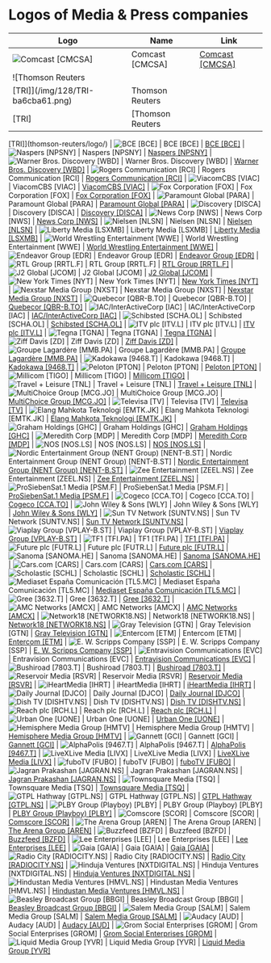 # Logos of Media & Press companies

| Logo | Name  | Link |
| ---- | ----  | ---- |
| ![Comcast [CMCSA]](/img/128/CMCSA-7898d37a.png) | Comcast [CMCSA] | [Comcast [CMCSA]](comcast/logo/)
| ![Thomson Reuters
 [TRI]](/img/128/TRI-ba6cba61.png) | Thomson Reuters
 [TRI] | [Thomson Reuters
 [TRI]](thomson-reuters/logo/)
| ![BCE [BCE]](/img/128/BCE-95d51e75.png) | BCE [BCE] | [BCE [BCE]](bce/logo/)
| ![Naspers [NPSNY]](/img/128/NPSNY-ee38118a.png) | Naspers [NPSNY] | [Naspers [NPSNY]](naspers/logo/)
| ![Warner Bros. Discovery [WBD]](/img/128/WBD-0bb61883.png) | Warner Bros. Discovery [WBD] | [Warner Bros. Discovery [WBD]](warner-bros-discovery/logo/)
| ![Rogers Communication [RCI]](/img/128/RCI-5578fe85.png) | Rogers Communication [RCI] | [Rogers Communication [RCI]](rogers-communication/logo/)
| ![ViacomCBS
 [VIAC]](/img/128/VIAC-c9e95f1a.png) | ViacomCBS
 [VIAC] | [ViacomCBS
 [VIAC]](viacomcbs/logo/)
| ![Fox Corporation [FOX]](/img/128/FOX-ad90be98.png) | Fox Corporation [FOX] | [Fox Corporation [FOX]](fox-corporation/logo/)
| ![Paramount Global [PARA]](/img/128/PARA-ae42108a.png) | Paramount Global [PARA] | [Paramount Global [PARA]](paramount/logo/)
| ![Discovery [DISCA]](/img/128/DISCA-e528198c.png) | Discovery [DISCA] | [Discovery [DISCA]](discovery/logo/)
| ![News Corp [NWS]](/img/128/NWS-b967cdcd.png) | News Corp [NWS] | [News Corp [NWS]](news-corp/logo/)
| ![Nielsen [NLSN]](/img/128/NLSN-61963c40.png) | Nielsen [NLSN] | [Nielsen [NLSN]](nielsen/logo/)
| ![Liberty Media [LSXMB]](/img/128/LSXMB-70f10043.png) | Liberty Media [LSXMB] | [Liberty Media [LSXMB]](liberty-media/logo/)
| ![World Wrestling Entertainment [WWE]](/img/128/WWE-2fbb1275.png) | World Wrestling Entertainment [WWE] | [World Wrestling Entertainment [WWE]](wwe/logo/)
| ![Endeavor Group [EDR]](/img/128/EDR-ef1cbbb6.png) | Endeavor Group [EDR] | [Endeavor Group [EDR]](endeavor-group/logo/)
| ![RTL Group
 [RRTL.F]](/img/128/RRTL.F-e5184dd5.png) | RTL Group
 [RRTL.F] | [RTL Group
 [RRTL.F]](rtl-group/logo/)
| ![J2 Global
 [JCOM]](/img/128/JCOM-44b7ea69.png) | J2 Global
 [JCOM] | [J2 Global
 [JCOM]](j2-global/logo/)
| ![New York Times [NYT]](/img/128/NYT-8259cb69.png) | New York Times [NYT] | [New York Times [NYT]](new-york-times/logo/)
| ![Nexstar Media Group
 [NXST]](/img/128/NXST-fa94d5c1.png) | Nexstar Media Group
 [NXST] | [Nexstar Media Group
 [NXST]](nexstar-media/logo/)
| ![Quebecor [QBR-B.TO]](/img/128/QBR-B.TO-0b84c9a4.png) | Quebecor [QBR-B.TO] | [Quebecor [QBR-B.TO]](quebecor/logo/)
| ![IAC/InterActiveCorp [IAC]](/img/128/IAC-5ddd1fed.png) | IAC/InterActiveCorp [IAC] | [IAC/InterActiveCorp [IAC]](iac/logo/)
| ![Schibsted [SCHA.OL]](/img/128/SCHA.OL-b6f66606.png) | Schibsted [SCHA.OL] | [Schibsted [SCHA.OL]](schibsted/logo/)
| ![ITV plc [ITV.L]](/img/128/ITV.L-093ba97d.png) | ITV plc [ITV.L] | [ITV plc [ITV.L]](itv/logo/)
| ![Tegna [TGNA]](/img/128/TGNA-f42c2615.png) | Tegna [TGNA] | [Tegna [TGNA]](tegna/logo/)
| ![Ziff Davis [ZD]](/img/128/ZD-4db5a269.png) | Ziff Davis [ZD] | [Ziff Davis [ZD]](ziff-davis/logo/)
| ![Groupe Lagardère
 [MMB.PA]](/img/128/MMB.PA-da7e9bc9.png) | Groupe Lagardère
 [MMB.PA] | [Groupe Lagardère
 [MMB.PA]](groupe-lagardere/logo/)
| ![Kadokawa [9468.T]](/img/128/9468.T-9efd2c80.png) | Kadokawa [9468.T] | [Kadokawa [9468.T]](kadokawa/logo/)
| ![Peloton [PTON]](/img/128/PTON-3a275466.png) | Peloton [PTON] | [Peloton [PTON]](peloton/logo/)
| ![Millicom [TIGO]](/img/128/TIGO-89074669.png) | Millicom [TIGO] | [Millicom [TIGO]](millicom/logo/)
| ![Travel + Leisure [TNL]](/img/128/TNL-c65c68df.png) | Travel + Leisure [TNL] | [Travel + Leisure [TNL]](wyndham-destinations/logo/)
| ![MultiChoice Group [MCG.JO]](/img/128/MCG.JO-24f4441d.png) | MultiChoice Group [MCG.JO] | [MultiChoice Group [MCG.JO]](multichoice-group/logo/)
| ![Televisa [TV]](/img/128/TV-38692ff7.png) | Televisa [TV] | [Televisa [TV]](televisa/logo/)
| ![Elang Mahkota Teknologi
 [EMTK.JK]](/img/128/EMTK.JK-e3246c81.png) | Elang Mahkota Teknologi
 [EMTK.JK] | [Elang Mahkota Teknologi
 [EMTK.JK]](elang-mahkota-teknologi/logo/)
| ![Graham Holdings [GHC]](/img/128/GHC-e7dde330.png) | Graham Holdings [GHC] | [Graham Holdings [GHC]](graham-holdings/logo/)
| ![Meredith Corp [MDP]](/img/128/MDP-16202d30.png) | Meredith Corp [MDP] | [Meredith Corp [MDP]](meredith/logo/)
| ![NOS [NOS.LS]](/img/128/NOS.LS-d2a54082.png) | NOS [NOS.LS] | [NOS [NOS.LS]](nos/logo/)
| ![Nordic Entertainment Group (NENT Group) [NENT-B.ST]](/img/128/NENT-B.ST-9f104ba1.png) | Nordic Entertainment Group (NENT Group) [NENT-B.ST] | [Nordic Entertainment Group (NENT Group) [NENT-B.ST]](nordic-entertainment-group/logo/)
| ![Zee Entertainment [ZEEL.NS]](/img/128/ZEEL.NS-ae83075d.png) | Zee Entertainment [ZEEL.NS] | [Zee Entertainment [ZEEL.NS]](zee-entertainment/logo/)
| ![ProSiebenSat.1 Media
 [PSM.F]](/img/128/PSM.F-e257470b.png) | ProSiebenSat.1 Media
 [PSM.F] | [ProSiebenSat.1 Media
 [PSM.F]](prosiebensat1-media/logo/)
| ![Cogeco [CCA.TO]](/img/128/CCA.TO-930d68fc.png) | Cogeco [CCA.TO] | [Cogeco [CCA.TO]](cogeco/logo/)
| ![John Wiley & Sons [WLY]](/img/128/WLY-f68b645a.png) | John Wiley & Sons [WLY] | [John Wiley & Sons [WLY]](wiley-sons/logo/)
| ![Sun TV Network
 [SUNTV.NS]](/img/128/SUNTV.NS-da54f033.png) | Sun TV Network
 [SUNTV.NS] | [Sun TV Network
 [SUNTV.NS]](sun-tv-network/logo/)
| ![Viaplay Group [VPLAY-B.ST]](/img/128/VPLAY-B.ST-2e1b814a.png) | Viaplay Group [VPLAY-B.ST] | [Viaplay Group [VPLAY-B.ST]](viaplay/logo/)
| ![TF1 [TFI.PA]](/img/128/TFI.PA-ba73c59e.png) | TF1 [TFI.PA] | [TF1 [TFI.PA]](tf1/logo/)
| ![Future plc [FUTR.L]](/img/128/FUTR.L-9f696f04.png) | Future plc [FUTR.L] | [Future plc [FUTR.L]](future-plc/logo/)
| ![Sanoma
 [SANOMA.HE]](/img/128/SANOMA.HE-41ae2b6f.png) | Sanoma
 [SANOMA.HE] | [Sanoma
 [SANOMA.HE]](sanoma/logo/)
| ![Cars.com [CARS]](/img/128/CARS-bdc53805.png) | Cars.com [CARS] | [Cars.com [CARS]](cars-com/logo/)
| ![Scholastic [SCHL]](/img/128/SCHL-0b71ff06.png) | Scholastic [SCHL] | [Scholastic [SCHL]](scholastic/logo/)
| ![Mediaset España Comunicación [TL5.MC]](/img/128/TL5.MC-4ff6cc7c.png) | Mediaset España Comunicación [TL5.MC] | [Mediaset España Comunicación [TL5.MC]](mediaset-espana-comunicacion/logo/)
| ![Gree [3632.T]](/img/128/3632.T-0c2ca848.png) | Gree [3632.T] | [Gree [3632.T]](gree/logo/)
| ![AMC Networks
 [AMCX]](/img/128/AMCX-e350fe5a.png) | AMC Networks
 [AMCX] | [AMC Networks
 [AMCX]](amc-networks/logo/)
| ![Network18
 [NETWORK18.NS]](/img/128/NETWORK18.NS-a6f333ac.png) | Network18
 [NETWORK18.NS] | [Network18
 [NETWORK18.NS]](network18/logo/)
| ![Gray Television
 [GTN]](/img/128/GTN-3e96a55a.png) | Gray Television
 [GTN] | [Gray Television
 [GTN]](gray-television/logo/)
| ![Entercom [ETM]](/img/128/ETM-2b38e7e3.png) | Entercom [ETM] | [Entercom [ETM]](entercom/logo/)
| ![E. W. Scripps Company
 [SSP]](/img/128/SSP-f86997bf.png) | E. W. Scripps Company
 [SSP] | [E. W. Scripps Company
 [SSP]](ew-scripps-company/logo/)
| ![Entravision Communications
 [EVC]](/img/128/EVC-2a54ce83.png) | Entravision Communications
 [EVC] | [Entravision Communications
 [EVC]](entravision/logo/)
| ![Bushiroad [7803.T]](/img/128/7803.T-d6936888.png) | Bushiroad [7803.T] | [Bushiroad [7803.T]](bushiroad/logo/)
| ![Reservoir Media [RSVR]](/img/128/RSVR-00af82bc.png) | Reservoir Media [RSVR] | [Reservoir Media [RSVR]](reservoir-media/logo/)
| ![iHeartMedia
 [IHRT]](/img/128/IHRT-65e93c4f.png) | iHeartMedia
 [IHRT] | [iHeartMedia
 [IHRT]](iheartmedia/logo/)
| ![Daily Journal [DJCO]](/img/128/DJCO-107a0dde.png) | Daily Journal [DJCO] | [Daily Journal [DJCO]](daily-journal/logo/)
| ![Dish TV
 [DISHTV.NS]](/img/128/DISHTV.NS-230bcab5.png) | Dish TV
 [DISHTV.NS] | [Dish TV
 [DISHTV.NS]](dish-tv/logo/)
| ![Reach plc [RCH.L]](/img/128/RCH.L-3ef1e7f3.png) | Reach plc [RCH.L] | [Reach plc [RCH.L]](reach-plc/logo/)
| ![Urban One
 [UONE]](/img/128/UONE-1e6d7f92.png) | Urban One
 [UONE] | [Urban One
 [UONE]](urban-one/logo/)
| ![Hemisphere Media Group [HMTV]](/img/128/HMTV-ddd78b4f.png) | Hemisphere Media Group [HMTV] | [Hemisphere Media Group [HMTV]](hemisphere-media-group/logo/)
| ![Gannett [GCI]](/img/128/GCI-7e248183.png) | Gannett [GCI] | [Gannett [GCI]](gannett/logo/)
| ![AlphaPolis [9467.T]](/img/128/9467.T-0195f4f9.png) | AlphaPolis [9467.T] | [AlphaPolis [9467.T]](alphapolis/logo/)
| ![LiveXLive Media [LIVX]](/img/128/LIVX-e1b0817e.png) | LiveXLive Media [LIVX] | [LiveXLive Media [LIVX]](livexlive-media/logo/)
| ![fuboTV [FUBO]](/img/128/FUBO-cccd9e7a.png) | fuboTV [FUBO] | [fuboTV [FUBO]](fubotv/logo/)
| ![Jagran Prakashan [JAGRAN.NS]](/img/128/JAGRAN.NS-76bdff79.png) | Jagran Prakashan [JAGRAN.NS] | [Jagran Prakashan [JAGRAN.NS]](jagran-prakashan/logo/)
| ![Townsquare Media [TSQ]](/img/128/TSQ-62e185e9.png) | Townsquare Media [TSQ] | [Townsquare Media [TSQ]](townsquare-media/logo/)
| ![GTPL Hathway [GTPL.NS]](/img/128/GTPL.NS-a75f80f1.png) | GTPL Hathway [GTPL.NS] | [GTPL Hathway [GTPL.NS]](gtpl-hathway/logo/)
| ![PLBY Group (Playboy) [PLBY]](/img/128/PLBY-539b84e7.png) | PLBY Group (Playboy) [PLBY] | [PLBY Group (Playboy) [PLBY]](plby-group/logo/)
| ![Comscore
 [SCOR]](/img/128/SCOR-a686515b.png) | Comscore
 [SCOR] | [Comscore
 [SCOR]](comscore/logo/)
| ![The Arena Group [AREN]](/img/128/AREN-e20d6897.png) | The Arena Group [AREN] | [The Arena Group [AREN]](the-arena-group/logo/)
| ![Buzzfeed [BZFD]](/img/128/BZFD-0a021b49.png) | Buzzfeed [BZFD] | [Buzzfeed [BZFD]](buzzfeed/logo/)
| ![Lee Enterprises
 [LEE]](/img/128/LEE-116496ca.png) | Lee Enterprises
 [LEE] | [Lee Enterprises
 [LEE]](lee-enterprises/logo/)
| ![Gaia [GAIA]](/img/128/GAIA-9e5c8869.png) | Gaia [GAIA] | [Gaia [GAIA]](gaia/logo/)
| ![Radio City [RADIOCITY.NS]](/img/128/RADIOCITY.NS-ad615e7a.png) | Radio City [RADIOCITY.NS] | [Radio City [RADIOCITY.NS]](radio-city-india/logo/)
| ![Hinduja Ventures [NXTDIGITAL.NS]](/img/128/NXTDIGITAL.NS-ce9e97d5.png) | Hinduja Ventures [NXTDIGITAL.NS] | [Hinduja Ventures [NXTDIGITAL.NS]](hinduja-ventures/logo/)
| ![Hindustan Media Ventures [HMVL.NS]](/img/128/HMVL.NS-c98f7396.png) | Hindustan Media Ventures [HMVL.NS] | [Hindustan Media Ventures [HMVL.NS]](hindustan-media-ventures/logo/)
| ![Beasley Broadcast Group
 [BBGI]](/img/128/BBGI-15fbe074.png) | Beasley Broadcast Group
 [BBGI] | [Beasley Broadcast Group
 [BBGI]](beasley-broadcast-group/logo/)
| ![Salem Media Group
 [SALM]](/img/128/SALM-81b6dac3.png) | Salem Media Group
 [SALM] | [Salem Media Group
 [SALM]](salem-media-group/logo/)
| ![Audacy [AUD]](/img/128/AUD-fee4e7dc.png) | Audacy [AUD] | [Audacy [AUD]](audacy/logo/)
| ![Grom Social Enterprises [GROM]](/img/128/GROM-005453c1.png) | Grom Social Enterprises [GROM] | [Grom Social Enterprises [GROM]](grom-social-enterprises/logo/)
| ![Liquid Media Group
 [YVR]](/img/128/YVR-78844800.png) | Liquid Media Group
 [YVR] | [Liquid Media Group
 [YVR]](liquid-media-group/logo/)
